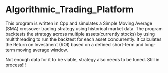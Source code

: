 # Algorithmic_Trading_Platform

This program is written in Cpp and simulates a Simple Moving Average (SMA) crossover trading strategy using historical market data. The program backtests the strategy across multiple assets(currently stocks) by using multithreading to run the backtest for each asset concurrently. It calculates the Return on Investment (ROI) based on a defined short-term and long-term moving average window. 

Not enough data for it to be viable, strategy also needs to be tuned. Still in process!!!